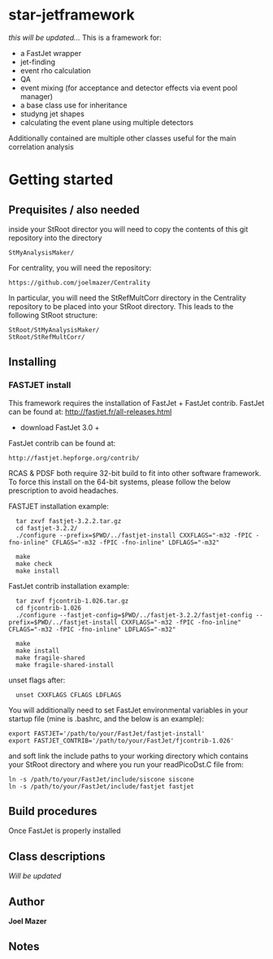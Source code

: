 # star-jetframework
*this will be updated...*
This is a framework for:
* a FastJet wrapper
* jet-finding
* event rho calculation
* QA 
* event mixing (for acceptance and detector effects via event pool manager)
* a base class use for inheritance
* studyng jet shapes
* calculating the event plane using multiple detectors

Additionally contained are multiple other classes useful for the main correlation analysis

# Getting started
## Prequisites / also needed
inside your StRoot director you will need to copy the contents of this git repository into the directory
```
StMyAnalysisMaker/
```

For centrality, you will need the repository: 
```
https://github.com/joelmazer/Centrality
```
In particular, you will need the StRefMultCorr directory in the Centrality repository to be placed into your StRoot directory. This leads to the following StRoot structure:
```
StRoot/StMyAnalysisMaker/
StRoot/StRefMultCorr/
```

## Installing

### FASTJET install 
This framework requires the installation of FastJet + FastJet contrib.
FastJet can be found at: http://fastjet.fr/all-releases.html
* download FastJet 3.0 +

FastJet contrib can be found at:
```
http://fastjet.hepforge.org/contrib/
```

RCAS & PDSF both require 32-bit build to fit into other software framework.  To force this install on the 64-bit systems, please follow the below prescription to avoid headaches.

FASTJET installation example:
```
  tar zxvf fastjet-3.2.2.tar.gz
  cd fastjet-3.2.2/
  ./configure --prefix=$PWD/../fastjet-install CXXFLAGS="-m32 -fPIC -fno-inline" CFLAGS="-m32 -fPIC -fno-inline" LDFLAGS="-m32"

  make
  make check
  make install
```

FastJet contrib installation example:
```
  tar zxvf fjcontrib-1.026.tar.gz
  cd fjcontrib-1.026
  ./configure --fastjet-config=$PWD/../fastjet-3.2.2/fastjet-config --prefix=$PWD/../fastjet-install CXXFLAGS="-m32 -fPIC -fno-inline" CFLAGS="-m32 -fPIC -fno-inline" LDFLAGS="-m32"

  make
  make install
  make fragile-shared
  make fragile-shared-install
```

unset flags after:
```
  unset CXXFLAGS CFLAGS LDFLAGS
```

You will additionally need to set FastJet environmental variables in your startup file (mine is .bashrc, and the below is an example):
```
export FASTJET='/path/to/your/FastJet/fastjet-install'
export FASTJET_CONTRIB='/path/to/your/FastJet/fjcontrib-1.026'
```
and soft link the include paths to your working directory which contains your StRoot directory and where you run your readPicoDst.C file from:
```
ln -s /path/to/your/FastJet/include/siscone siscone
ln -s /path/to/your/FastJet/include/fastjet fastjet
```

## Build procedures
Once FastJet is properly installed


## Class descriptions
*Will be updated*

## Author
**Joel Mazer**

## Notes

